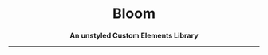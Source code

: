 <div align="center">
    <h1>Bloom</h1>
    <strong>An unstyled Custom Elements Library</strong>
</div>

---